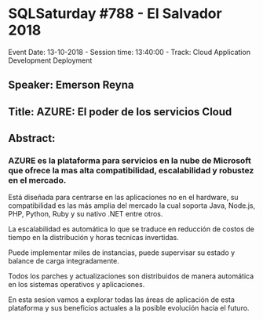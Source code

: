 # SQLSaturday #788 - El Salvador 2018
Event Date: 13-10-2018 - Session time: 13:40:00 - Track: Cloud Application Development  Deployment
## Speaker: Emerson Reyna
## Title: AZURE: El poder de los servicios Cloud
## Abstract:
### AZURE es la plataforma para servicios en la nube de Microsoft que ofrece la mas alta compatibilidad, escalabilidad y robustez en el mercado.

Está diseñada para centrarse en las aplicaciones no en el hardware, su compatibilidad es las más amplia del mercado la cual soporta Java, Node.js, PHP, Python, Ruby y su nativo .NET entre otros.

La escalabilidad es automática lo que se traduce en reducción de costos de tiempo en la distribución y horas tecnicas invertidas.

Puede implementar miles de instancias, puede supervisar su estado y balance de carga integradamente.

Todos los parches y actualizaciones son distribuidos de manera automática en los sistemas operativos y aplicaciones.

En esta sesion vamos a explorar todas las áreas de aplicación de esta plataforma y sus beneficios actuales a la posible evolución hacia el futuro.
